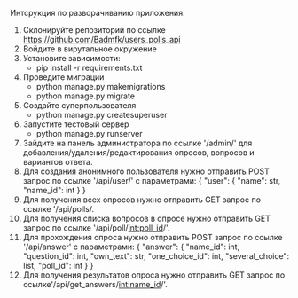 Интсрукция по разворачиванию приложения:
1. Склонируйте репозиторий по ссылке https://github.com/Badmfk/users_polls_api
2. Войдите в вирутальное окружение
3. Установите зависимости:
    - pip install -r requirements.txt
4. Проведите миграции
    - python manage.py makemigrations
    - python manage.py migrate
5. Создайте суперпользователя
    - python manage.py createsuperuser
6. Запустите тестовый сервер
    - python manage.py runserver
7. Зайдите на панель администратора по ссылке '/admin/' для добавления/удаления/редактирования опросов, вопросов и вариантов ответа.
8. Для создания анонимного пользователя нужно отправить POST запрос по ссылке '/api/user/' с параметрами:
{
	"user":
	{
		"name": str,
		"name_id": int
	}
}
9. Для получения всех опросов нужно отправить GET запрос по ссылке '/api/polls/.
10. Для получения списка вопросов в опросе нужно отправить GET запрос по ссылке '/api/poll/<int:poll_id>/'.
11. Для прохождения опроса нужно отправить POST запрос по ссылке '/api/answer' с параметрами:
{
	"answer":
	{
		"name_id": int,
		"question_id": int,
		"own_text": str,
		"one_choice_id": int,
		"several_choice": list,
		"poll_id": int
	}
}
12. Для получения результатов опроса нужно отправить GET запрос по ссылке'/api/get_answers/<int:name_id>/'.

    
